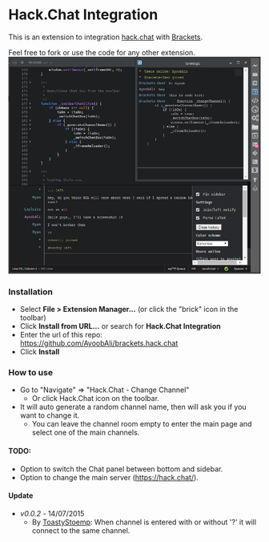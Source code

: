 # Hack.Chat Integration

This is an extension to integration [hack.chat](https://hack.chat/) with [Brackets](http://brackets.io). 

Feel free to fork or use the code for any other extension.
![alt text](screenshot/screenshot.png "Main Channel + Private Channel")

### Installation

* Select **File > Extension Manager...** (or click the "brick" icon in the toolbar)
* Click **Install from URL...** or search for **Hack.Chat Integration**
* Enter the url of this repo: https://github.com/AyoobAli/brackets.hack.chat
* Click **Install**

### How to use

 * Go to "Navigate" => "Hack.Chat - Change Channel"
    * Or click Hack.Chat icon on the toolbar.
 * It will auto generate a random channel name, then will ask you if you want to change it.
    * You can leave the channel room empty to enter the main page and select one of the main channels.


#### TODO:

 - Option to switch the Chat panel between bottom and sidebar.
 - Option to change the main server (https://hack.chat/).
 
#### Update

 - _v0.0.2_ - 14/07/2015
    - By [ToastyStoemp](https://github.com/ToastyStoemp): When channel is entered with or without '?' it will connect to the same channel.
